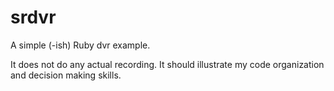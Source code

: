 srdvr
=====
A simple (-ish) Ruby dvr example.

It does not do any actual recording. It should illustrate my code organization
and decision making skills.
